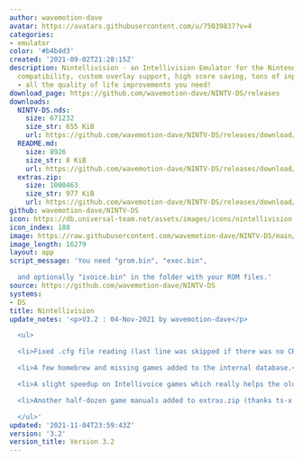 ```yaml
---
author: wavemotion-dave
avatar: https://avatars.githubusercontent.com/u/75039837?v=4
categories:
- emulator
color: '#b4b4d3'
created: '2021-09-02T21:28:15Z'
description: Nintellivision - an Intellivision Emulator for the Nintendo DS/DSi. High
  compatibility, custom overlay support, high score saving, tons of input mapping
  - all the quality of life improvements you need!
download_page: https://github.com/wavemotion-dave/NINTV-DS/releases
downloads:
  NINTV-DS.nds:
    size: 671232
    size_str: 655 KiB
    url: https://github.com/wavemotion-dave/NINTV-DS/releases/download/3.2/NINTV-DS.nds
  README.md:
    size: 8926
    size_str: 8 KiB
    url: https://github.com/wavemotion-dave/NINTV-DS/releases/download/3.2/README.md
  extras.zip:
    size: 1000463
    size_str: 977 KiB
    url: https://github.com/wavemotion-dave/NINTV-DS/releases/download/3.2/extras.zip
github: wavemotion-dave/NINTV-DS
icon: https://db.universal-team.net/assets/images/icons/nintellivision.png
icon_index: 188
image: https://raw.githubusercontent.com/wavemotion-dave/NINTV-DS/main/arm9/gfx/bgTop.png
image_length: 16279
layout: app
script_message: 'You need "grom.bin", "exec.bin",

  and optionally "ivoice.bin" in the folder with your ROM files.'
source: https://github.com/wavemotion-dave/NINTV-DS
systems:
- DS
title: Nintellivision
update_notes: '<p>V3.2 : 04-Nov-2021 by wavemotion-dave</p>

  <ul>

  <li>Fixed .cfg file reading (last line was skipped if there was no CR)</li>

  <li>A few homebrew and missing games added to the internal database.</li>

  <li>A slight speedup on Intellivoice games which really helps the older DS hardware.</li>

  <li>Another half-dozen game manuals added to extras.zip (thanks ts-x!)</li>

  </ul>'
updated: '2021-11-04T23:59:43Z'
version: '3.2'
version_title: Version 3.2
---
```

